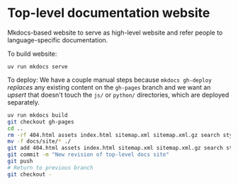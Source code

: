 # Top-level documentation website

Mkdocs-based website to serve as high-level website and refer people to language-specific documentation.

To build website:

```
uv run mkdocs serve
```

To deploy: We have a couple manual steps because `mkdocs gh-deploy` _replaces_
any existing content on the `gh-pages` branch and we want an _upsert_ that
doesn't touch the `js/` or `python/` directories, which are deployed separately.

```bash
uv run mkdocs build
git checkout gh-pages
cd ..
rm -rf 404.html assets index.html sitemap.xml sitemap.xml.gz search stylesheets
mv -f docs/site/* ./
git add 404.html assets index.html sitemap.xml sitemap.xml.gz search stylesheets
git commit -m "New revision of top-level docs site"
git push
# Return to previous branch
git checkout -
```
